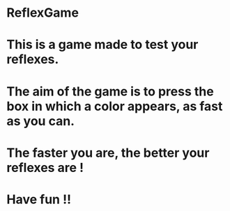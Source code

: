 # ReflexGame
# This is a game made to test your reflexes. 
# The aim of the game is to press the box in which a color appears, as fast as you can. 
# The faster you are, the better your reflexes are !
# Have fun !!